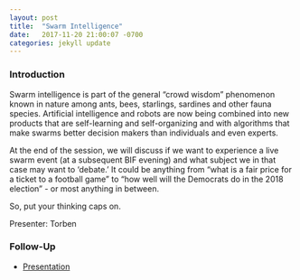 ```yaml
---
layout: post
title:  "Swarm Intelligence"
date:   2017-11-20 21:00:07 -0700
categories: jekyll update
---
```



### Introduction

Swarm intelligence is part of the general “crowd wisdom” phenomenon known in nature among ants, bees, starlings, sardines and other fauna species. Artificial intelligence and robots are now being combined into new products that are self-learning and self-organizing and with algorithms that make swarms better decision makers than individuals and even experts.

At the end of the session, we will discuss if we want to experience a live swarm event (at a subsequent BIF evening) and what subject we in that case may want to ‘debate.’ It could be anything from “what is a fair price for a ticket to a football game” to “how well will the Democrats do in the 2018 election” - or most anything in between.

So, put your thinking caps on.

Presenter: Torben

### Follow-Up

* [Presentation](/assets/present/swarm-intelligence.pdf) 
